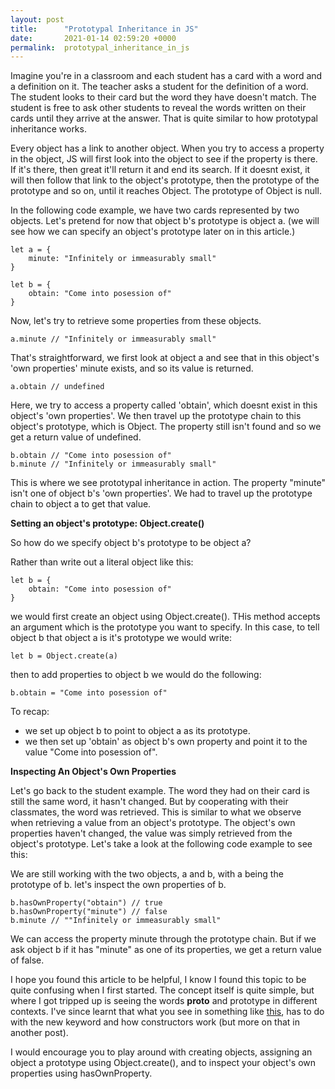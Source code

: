 ```yaml
---
layout: post
title:      "Prototypal Inheritance in JS"
date:       2021-01-14 02:59:20 +0000
permalink:  prototypal_inheritance_in_js
---
```



Imagine you're in a classroom and each student has a card with a word and a definition on it. The teacher asks a student for the definition of a word. The student looks to their card but the word they have doesn't match. The student is free to ask other students to reveal the words written on their cards until they arrive at the answer. That is quite similar to how prototypal inheritance works. 

Every object has a link to another object. When you try to access a property in the object, JS will first look into the object to see if the property is there. If it's there, then great it'll return it and end its search. If it doesnt exist, it will then follow that link to the object's prototype, then the prototype of the prototype and so on, until it reaches Object. The prototype of Object is null.

In the following code example, we have two cards represented by two objects. 
Let's pretend for now that object b's prototype is object a. (we will see how we can specify an object's prototype later on in this article.)

```
let a = {
    minute: "Infinitely or immeasurably small"
}

let b = {
    obtain: "Come into posession of"
}
```


Now, let's try to retrieve some properties from these objects.

```
a.minute // "Infinitely or immeasurably small"
```

That's straightforward, we first look at object a and see that in this object's 'own properties' minute exists, and so its value is returned.

```
a.obtain // undefined
```

Here, we try to access a property called 'obtain', which doesnt exist in this object's 'own properties'. We then travel up the prototype chain to this object's prototype, which is Object. The property still isn't found and so we get a return value of undefined. 

```
b.obtain // "Come into posession of"
b.minute // "Infinitely or immeasurably small"
```

This is where we see prototypal inheritance in action. The property "minute" isn't one of object b's 'own properties'. We had to travel up the prototype chain to object a to get that value.


**Setting an object's prototype: Object.create()**

So how do we specify object b's prototype to be object a?

Rather than write out a literal object like this:

```
let b = {
    obtain: "Come into posession of"
}
```

we would first create an object using Object.create(). THis method accepts an argument which is the prototype you want to specify. In this case, to tell object b that object a is it's prototype we would write:

```
let b = Object.create(a)
```

then to add properties to object b we would do the following:

```
b.obtain = "Come into posession of"
```

To recap:
* we set up object b to point to object a as its prototype.
* we then set up 'obtain' as object b's own property and point it to the value "Come into posession of".

**Inspecting An Object's Own Properties**

Let's go back to the student example. The word they had on their card is still the same word, it hasn't changed. But by cooperating with their classmates, the word was retrieved. This is similar to what we observe when retrieving a value from an object's prototype. The object's own properties haven't changed, the value was simply retrieved from the object's prototype. Let's take a look at the following code example to see this:

We are still working with the two objects, a and b, with a being the prototype of b.
let's inspect the own properties of b.

```
b.hasOwnProperty("obtain") // true
b.hasOwnProperty("minute") // false
b.minute // ""Infinitely or immeasurably small"
```

We can access the property minute through the prototype chain. But if we ask object b if it has "minute" as one of its properties, we get a return value of false. 

I hope you found this article to be helpful, I know I found this topic to be quite confusing when I first started. The concept itself is quite simple, but where I got tripped up is seeing the words __proto__ and prototype in different contexts. I've since learnt that what you see in something like [this](https://developer.mozilla.org/en-US/docs/Web/JavaScript/Reference/Global_Objects/Array/filter),  has to do with the new keyword and how constructors work (but more on that in another post).
 
I would encourage you to play around with creating objects, assigning an object a prototype using Object.create(), and to inspect your object's own properties using hasOwnProperty.


